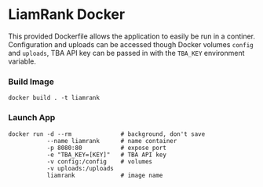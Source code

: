 # LiamRank Docker

This provided Dockerfile allows the application to easily be run in a continer. Configuration and uploads can be accessed though Docker volumes `config` and `uploads`, TBA API key can be passed in with the `TBA_KEY` environment variable.

### Build Image
```
docker build . -t liamrank
```

### Launch App
```
docker run -d --rm              # background, don't save
           --name liamrank      # name container
           -p 8080:80           # expose port
           -e "TBA_KEY=[KEY]"   # TBA API key
           -v config:/config    # volumes
           -v uploads:/uploads
           liamrank             # image name
```